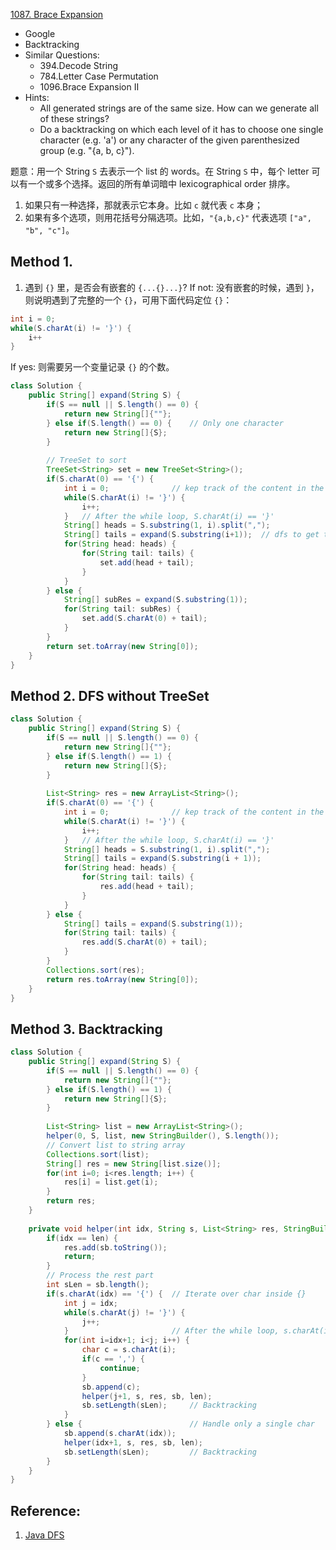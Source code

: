 [1087. Brace Expansion](https://leetcode.com/problems/brace-expansion/)

* Google
* Backtracking
* Similar Questions:
    * 394.Decode String
    * 784.Letter Case Permutation
    * 1096.Brace Expansion II
* Hints:
    * All generated strings are of the same size. How can we generate all of these strings?
    * Do a backtracking on which each level of it has to choose one single character (e.g. 'a') or any character of the given parenthesized group (e.g. "{a, b, c}").

题意：用一个 String `S` 去表示一个 list 的 words。在 String `S` 中，每个 letter 可以有一个或多个选择。返回的所有单词暗中 lexicographical order 排序。       
1. 如果只有一种选择，那就表示它本身。比如 `c` 就代表 `c` 本身；
2. 如果有多个选项，则用花括号分隔选项。比如，`"{a,b,c}"` 代表选项 `["a", "b", "c"]`。
 
## Method 1. 
1. 遇到 `{}` 里，是否会有嵌套的 `{...{}...}`?
If not: 没有嵌套的时候，遇到 `}`，则说明遇到了完整的一个 `{}`，可用下面代码定位 `{}`：
```java 
int i = 0;
while(S.charAt(i) != '}') {
    i++
}
```
If yes: 则需要另一个变量记录 `{}` 的个数。

```java 
class Solution {
    public String[] expand(String S) {
        if(S == null || S.length() == 0) {
            return new String[]{""};
        } else if(S.length() == 0) {    // Only one character
            return new String[]{S};
        }
        
        // TreeSet to sort
        TreeSet<String> set = new TreeSet<String>();
        if(S.charAt(0) == '{') {
            int i = 0;              // kep track of the content in the "{content}"
            while(S.charAt(i) != '}') {
                i++;
            }   // After the while loop, S.charAt(i) == '}'
            String[] heads = S.substring(1, i).split(",");
            String[] tails = expand(S.substring(i+1));  // dfs to get the res of rest substring
            for(String head: heads) {
                for(String tail: tails) {
                    set.add(head + tail);
                }
            }
        } else {
            String[] subRes = expand(S.substring(1));
            for(String tail: subRes) {
                set.add(S.charAt(0) + tail);
            }
        }
        return set.toArray(new String[0]);
    }
}
```


## Method 2. DFS without TreeSet
```java 
class Solution {
    public String[] expand(String S) {
        if(S == null || S.length() == 0) {
            return new String[]{""};
        } else if(S.length() == 1) {
            return new String[]{S};
        }
        
        List<String> res = new ArrayList<String>();
        if(S.charAt(0) == '{') {
            int i = 0;              // kep track of the content in the "{content}"
            while(S.charAt(i) != '}') {
                i++;
            }   // After the while loop, S.charAt(i) == '}'
            String[] heads = S.substring(1, i).split(",");
            String[] tails = expand(S.substring(i + 1));
            for(String head: heads) {
                for(String tail: tails) {
                    res.add(head + tail);
                }
            }
        } else {
            String[] tails = expand(S.substring(1));
            for(String tail: tails) {
                res.add(S.charAt(0) + tail);
            }
        }
        Collections.sort(res);
        return res.toArray(new String[0]);
    }
}
```

## Method 3. Backtracking
```java 
class Solution {
    public String[] expand(String S) {
        if(S == null || S.length() == 0) {
            return new String[]{""};
        } else if(S.length() == 1) {
            return new String[]{S};
        }
        
        List<String> list = new ArrayList<String>();
        helper(0, S, list, new StringBuilder(), S.length());
        // Convert list to string array
        Collections.sort(list);
        String[] res = new String[list.size()];
        for(int i=0; i<res.length; i++) {
            res[i] = list.get(i);
        }
        return res;
    }
    
    private void helper(int idx, String s, List<String> res, StringBuilder sb, int len) {
        if(idx == len) {
            res.add(sb.toString());
            return;
        }
        // Process the rest part
        int sLen = sb.length();
        if(s.charAt(idx) == '{') {  // Iterate over char inside {}
            int j = idx;
            while(s.charAt(j) != '}') {
                j++;
            }                       // After the while loop, s.charAt(i) == '}'
            for(int i=idx+1; i<j; i++) {
                char c = s.charAt(i);
                if(c == ',') {
                    continue;
                }
                sb.append(c);
                helper(j+1, s, res, sb, len);
                sb.setLength(sLen);     // Backtracking
            }
        } else {                        // Handle only a single char
            sb.append(s.charAt(idx));
            helper(idx+1, s, res, sb, len);
            sb.setLength(sLen);         // Backtracking
        }
    }
}
```

## Reference:
1. [Java DFS](https://leetcode.com/problems/brace-expansion/discuss/312361/Java-DFS)


